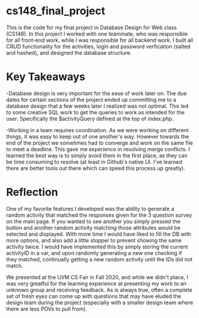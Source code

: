 # cs148_final_project
This is the code for my final project in Database Design for Web class (CS148). In this project I worked with one teammate, who was responsible for all front-end work, while I was responsible for all backend work. I built all CRUD functionality for the activities, login and password verfication (salted and hashed), and designed the database structure. 

# Key Takeaways
-Database design is very important for the ease of work later on. The due dates for certain sections of the project ended up committing me to a database design that a few weeks later I realized was not optimal. This led to some creative SQL work to get the queries to work as intended for the user. Specifically the $activityQuery defined at the top of index.php.

-Working in a team requires coordination. As we were working on different things, it was easy to keep out of one another's way. However towards the end of the project we sometimes had to converge and work on the same file to meet a deadline. This gave me experience in resolving merge conflicts. I learned the best way is to simply avoid them in the first place, as they can be time consuming to resolve (at least in Github's native UI. I've learned there are better tools out there which can speed this process up greatly).


# Reflection

One of my favorite features I developed was the ability to generate a random activity that matched the responses given for the 3 question survey on the main page. If you wanted to see another you simply pressed the button and another random activity matching those attributes would be selected and displayed. With more time I would have liked to fill the DB with more options, and also add a little stopper to prevent showing the same activity twice. I would have implemented this by simply storing the current activityID in a var, and upon randomly generating a new one checking if they matched, continually getting a new random activity until the IDs did not match.

We presented at the UVM CS Fair in Fall 2020, and while we didn't place, I was very greatful for the learning experience at presenting my work to an unknown group and receiving feedback. As is always true, often a complete set of fresh eyes can come up with questions that may have eluded the design team during the project (especially with a smaller design team where there are less POVs to pull from).
